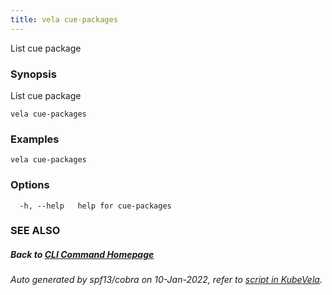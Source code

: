 ```yaml
---
title: vela cue-packages
---
```


List cue package

### Synopsis

List cue package

```
vela cue-packages
```

### Examples

```
vela cue-packages
```

### Options

```
  -h, --help   help for cue-packages
```

### SEE ALSO



##### Back to [CLI Command Homepage](vela)


###### Auto generated by spf13/cobra on 10-Jan-2022, refer to [script in KubeVela](https://github.com/oam-dev/kubevela/tree/master/hack/docgen).

